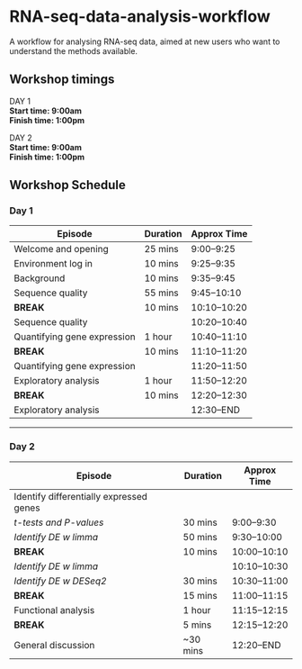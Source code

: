 # RNA-seq-data-analysis-workflow

A workflow for analysing RNA-seq data, aimed at new users who want to understand the methods available.

 ## Workshop timings

DAY 1  
**Start time: 9:00am**  
**Finish time: 1:00pm**  

DAY 2  
**Start time: 9:00am**  
**Finish time: 1:00pm**  

## Workshop Schedule

### Day 1
| Episode                | Duration   | Approx Time  |
|------------------------|------------|--------------|
| Welcome and opening    | 25 mins    | 9:00–9:25    |
| Environment log in     | 10 mins    | 9:25–9:35    |
| Background             | 10 mins    | 9:35–9:45    |
| Sequence quality       | 55 mins    | 9:45–10:10   |
| **BREAK**              | 10 mins    | 10:10–10:20  |
| Sequence quality       |            | 10:20–10:40  |
| Quantifying gene expression  | 1 hour     | 10:40–11:10  |
| **BREAK**              | 10 mins    | 11:10–11:20  |
| Quantifying gene expression  |            | 11:20–11:50  |
| Exploratory analysis   | 1 hour     | 11:50–12:20  |
| **BREAK**              | 10 mins    | 12:20–12:30  |
| Exploratory analysis   |            | 12:30–END    |

---

### Day 2
| Episode                  | Duration   | Approx Time  |
|---------------------------|------------|--------------|
| Identify differentially expressed genes         |            |              |
| *t-tests and P-values*      | 30 mins    | 9:00–9:30    |
| *Identify DE w limma*       | 50 mins    | 9:30–10:00   |
| **BREAK**                 | 10 mins    | 10:00–10:10  |
| *Identify DE w limma*       |            | 10:10–10:30  |
| *Identify DE w DESeq2*      | 30 mins    | 10:30–11:00  |
| **BREAK**                 | 15 mins    | 11:00–11:15  |
| Functional analysis       | 1 hour     | 11:15–12:15  |
| **BREAK**                 | 5 mins     | 12:15–12:20  |
| General discussion        | ~30 mins   | 12:20–END    |

